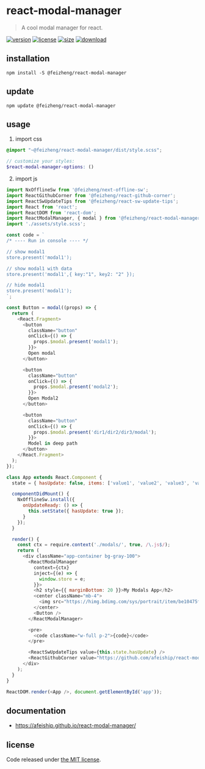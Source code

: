 # react-modal-manager
> A cool modal manager for react.

[![version][version-image]][version-url]
[![license][license-image]][license-url]
[![size][size-image]][size-url]
[![download][download-image]][download-url]

## installation
```shell
npm install -S @feizheng/react-modal-manager
```

## update
```shell
npm update @feizheng/react-modal-manager
```

## usage
1. import css
  ```scss
  @import "~@feizheng/react-modal-manager/dist/style.scss";

  // customize your styles:
  $react-modal-manager-options: ()
  ```
2. import js
  ```js
  import NxOfflineSw from '@feizheng/next-offline-sw';
  import ReactGithubCorner from '@feizheng/react-github-corner';
  import ReactSwUpdateTips from '@feizheng/react-sw-update-tips';
  import React from 'react';
  import ReactDOM from 'react-dom';
  import ReactModalManager, { modal } from '@feizheng/react-modal-manager';
  import './assets/style.scss';

  const code = `
  /* ---- Run in console ---- */

  // show modal1
  store.present('modal1');

  // show modal1 with data
  store.present('modal1',{ key:"1", key2: "2" });

  // hide modal1
  store.present('modal1');
  `;

  const Button = modal((props) => {
    return (
      <React.Fragment>
        <button
          className="button"
          onClick={() => {
            props.$modal.present('modal1');
          }}>
          Open modal
        </button>

        <button
          className="button"
          onClick={() => {
            props.$modal.present('modal2');
          }}>
          Open Modal2
        </button>

        <button
          className="button"
          onClick={() => {
            props.$modal.present('dir1/dir2/dir3/modal');
          }}>
          Model in deep path
        </button>
      </React.Fragment>
    );
  });

  class App extends React.Component {
    state = { hasUpdate: false, items: ['value1', 'value2', 'value3', 'value4'] };

    componentDidMount() {
      NxOfflineSw.install({
        onUpdateReady: () => {
          this.setState({ hasUpdate: true });
        }
      });
    }

    render() {
      const ctx = require.context('./modals/', true, /\.js$/);
      return (
        <div className="app-container bg-gray-100">
          <ReactModalManager
            context={ctx}
            inject={(e) => {
              window.store = e;
            }}>
            <h2 style={{ marginBottom: 20 }}>My Modals App</h2>
            <center className="mb-4">
              <img src="https://himg.bdimg.com/sys/portrait/item/be10475f686d6c73db00.jpg" />
            </center>
            <Button />
          </ReactModalManager>

          <pre>
            <code className="w-full p-2">{code}</code>
          </pre>

          <ReactSwUpdateTips value={this.state.hasUpdate} />
          <ReactGithubCorner value="https://github.com/afeiship/react-modal-manager" />
        </div>
      );
    }
  }

  ReactDOM.render(<App />, document.getElementById('app'));

  ```

## documentation
- https://afeiship.github.io/react-modal-manager/


## license
Code released under [the MIT license](https://github.com/afeiship/react-modal-manager/blob/master/LICENSE.txt).

[version-image]: https://img.shields.io/npm/v/@feizheng/react-modal-manager
[version-url]: https://npmjs.org/package/@feizheng/react-modal-manager

[license-image]: https://img.shields.io/npm/l/@feizheng/react-modal-manager
[license-url]: https://github.com/afeiship/react-modal-manager/blob/master/LICENSE.txt

[size-image]: https://img.shields.io/bundlephobia/minzip/@feizheng/react-modal-manager
[size-url]: https://github.com/afeiship/react-modal-manager/blob/master/dist/react-modal-manager.min.js

[download-image]: https://img.shields.io/npm/dm/@feizheng/react-modal-manager
[download-url]: https://www.npmjs.com/package/@feizheng/react-modal-manager

